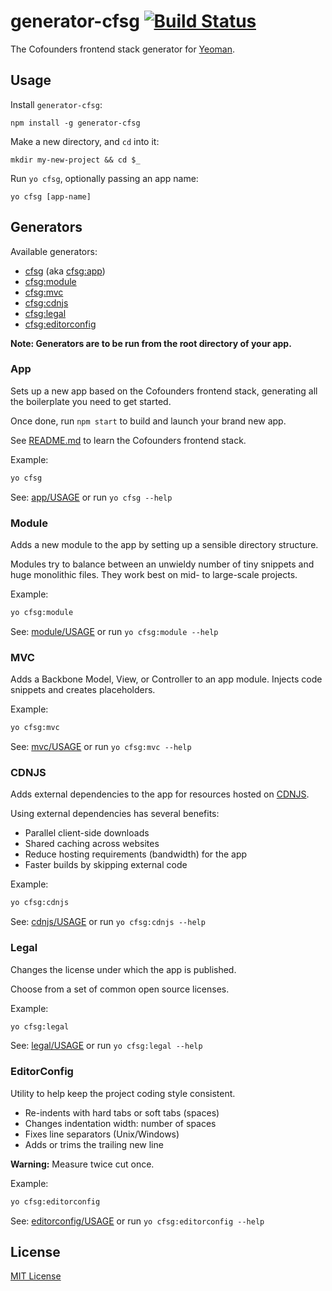 # generator-cfsg [![Build Status](https://secure.travis-ci.org/cofounders/generator-cfsg.png?branch=master)](https://travis-ci.org/cofounders/generator-cfsg)

The Cofounders frontend stack generator for [Yeoman](http://yeoman.io).


## Usage

Install `generator-cfsg`:
```
npm install -g generator-cfsg
```

Make a new directory, and `cd` into it:
```
mkdir my-new-project && cd $_
```

Run `yo cfsg`, optionally passing an app name:
```
yo cfsg [app-name]
```

## Generators

Available generators:

* [cfsg](#app) (aka [cfsg:app](#app))
* [cfsg:module](#module)
* [cfsg:mvc](#mvc)
* [cfsg:cdnjs](#cdnjs)
* [cfsg:legal](#legal)
* [cfsg:editorconfig](#editorconfig)

**Note: Generators are to be run from the root directory of your app.**

### App
Sets up a new app based on the Cofounders frontend stack, generating all the boilerplate you need to get started.

Once done, run `npm start` to build and launch your brand new app.

See [README.md](app/templates/_README.md) to learn the Cofounders frontend stack.

Example:
```bash
yo cfsg
```

See: [app/USAGE](app/USAGE) or run `yo cfsg --help`

### Module
Adds a new module to the app by setting up a sensible directory structure.

Modules try to balance between an unwieldy number of tiny snippets and huge monolithic files. They work best on mid- to large-scale projects.

Example:
```bash
yo cfsg:module
```

See: [module/USAGE](module/USAGE) or run `yo cfsg:module --help`

### MVC
Adds a Backbone Model, View, or Controller to an app module. Injects code snippets and creates placeholders.

Example:
```bash
yo cfsg:mvc
```

See: [mvc/USAGE](mvc/USAGE) or run `yo cfsg:mvc --help`

### CDNJS
Adds external dependencies to the app for resources hosted on [CDNJS](http://cdnjs.com/).

Using external dependencies has several benefits:
- Parallel client-side downloads
- Shared caching across websites
- Reduce hosting requirements (bandwidth) for the app
- Faster builds by skipping external code

Example:
```bash
yo cfsg:cdnjs
```

See: [cdnjs/USAGE](cdnjs/USAGE) or run `yo cfsg:cdnjs --help`

### Legal
Changes the license under which the app is published.

Choose from a set of common open source licenses.

Example:
```bash
yo cfsg:legal
```

See: [legal/USAGE](legal/USAGE) or run `yo cfsg:legal --help`

### EditorConfig
Utility to help keep the project coding style consistent.
- Re-indents with hard tabs or soft tabs (spaces)
- Changes indentation width: number of spaces
- Fixes line separators (Unix/Windows)
- Adds or trims the trailing new line

**Warning:** Measure twice cut once.

Example:
```bash
yo cfsg:editorconfig
```

See: [editorconfig/USAGE](editorconfig/USAGE) or run `yo cfsg:editorconfig --help`

## License

[MIT License](http://en.wikipedia.org/wiki/MIT_License)
